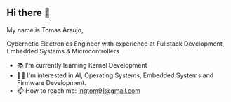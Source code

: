 ## Hi there 👋
My name is Tomas Araujo,

Cybernetic Electronics Engineer with experience at Fullstack Development, Embedded Systems & Microcontrollers
- 📚 I’m currently learning Kernel Development
- 👨‍💻 I'm interested in AI, Operating Systems, Embedded Systems and Firmware Development. 
- 📫 How to reach me: ingtom91@gmail.com
<!--
**tomas193/tomas193** is a ✨ _special_ ✨ repository because its `README.md` (this file) appears on your GitHub profile.

Here are some ideas to get you started:

- 🔭 I’m currently working on ...

- ⚡ Fun fact: ...
-->

